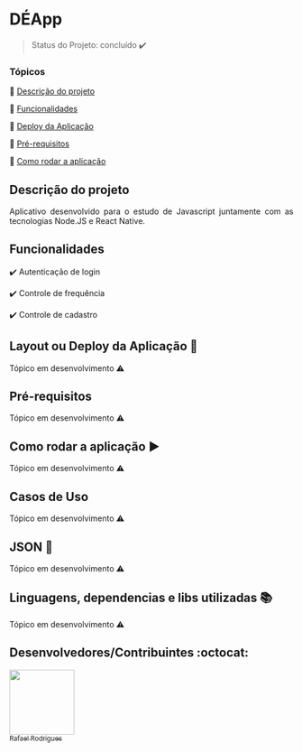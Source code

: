 <h1>DÉApp</h1>

> Status do Projeto: concluído :heavy_check_mark:

### Tópicos 

:small_blue_diamond: [Descrição do projeto](#descrição-do-projeto)

:small_blue_diamond: [Funcionalidades](#funcionalidades)

:small_blue_diamond: [Deploy da Aplicação](#deploy-da-aplicação-dash)

:small_blue_diamond: [Pré-requisitos](#pré-requisitos)

:small_blue_diamond: [Como rodar a aplicação](#como-rodar-a-aplicação-arrow_forward)

## Descrição do projeto 

<p align="justify">
  Aplicativo desenvolvido para o estudo de Javascript juntamente com as tecnologias Node.JS e React Native.
</p>

## Funcionalidades

:heavy_check_mark: Autenticação de login

:heavy_check_mark: Controle de frequência

:heavy_check_mark: Controle de cadastro

## Layout ou Deploy da Aplicação :dash:

Tópico em desenvolvimento :warning:

## Pré-requisitos

Tópico em desenvolvimento :warning:

## Como rodar a aplicação :arrow_forward:

Tópico em desenvolvimento :warning:

## Casos de Uso

Tópico em desenvolvimento :warning:

## JSON :floppy_disk:

Tópico em desenvolvimento :warning:

## Linguagens, dependencias e libs utilizadas :books:

Tópico em desenvolvimento :warning:

## Desenvolvedores/Contribuintes :octocat:

[<img src="https://avatars0.githubusercontent.com/u/39251153?s=460&u=b18964e9a5e2c3c1ef9bc74ae8c35b11095c841b&v=4" width=115><br><sub>Rafael Rodrigues</sub>](https://github.com/rafarod21)
